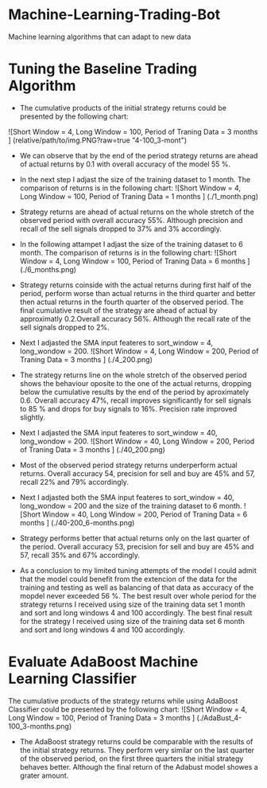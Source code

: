 # Machine-Learning-Trading-Bot
Machine learning algorithms that can adapt to new data

# Tuning the Baseline Trading Algorithm

* The cumulative products of the initial strategy returns could be presented by the following chart:

![Short Window = 4, Long Window = 100, Period of Traning Data = 3 months ] (relative/path/to/img.PNG?raw=true "4-100_3-mont")

* We can observe that by the end of the period  strategy returns are ahead of actual returns by 0.1 with overall accuracy of the model 55 %.


* In the next step I adjast the size of the training dataset to 1 month. The comparison of returns is in the following chart:
 ![Short Window = 4, Long Window = 100, Period of Traning Data = 1 months ] (./1_month.png)

 * Strategy returns are ahead of actual returns on the whole stretch of the observed period with overall accuracy 55%. Although precision and recall of the sell signals dropped to 37% and 3% accordingly.   


* In the following attampet I adjast the size of the training dataset to 6 month. The comparison of returns is in the following chart:
 ![Short Window = 4, Long Window = 100, Period of Traning Data = 6 months ] (./6_months.png)

 * Strategy returns coinside with the  actual returns during first half of the period, perform worse than actual returns in the third quarter and better then actual returns in the fourth quarter of the observed period. The final cumulative result of the strategy are ahead of actual by approximatly 0.2.Overall accuracy 56%. Although the recall rate of the sell signals dropped to 2%.


* Next I adjasted the SMA input feateres to sort_window = 4, long_wondow = 200.
![Short Window = 4, Long Window = 200, Period of Traning Data = 3 months ] (./4_200.png)

* The strategy returns line on the whole stretch of the observed period shows the behaviour oposite to the one of the actual returns, dropping below the cumulative results by the end of the period by aproximately 0.6. Overall accuracy 47%,  recall improves significantly for sell signals to 85 % and drops for buy signals to 16%. Precision rate improved slightly.


* Next I adjasted the SMA input feateres to sort_window = 40, long_wondow = 200.
![Short Window = 40, Long Window = 200, Period of Traning Data = 3 months ] (./40_200.png)

* Most of the observed period strategy returns underperform actual returns. Overall accuracy 54, precision for sell and buy are 45% and 57, recall 22% and 79% accordingly.


* Next I adjasted both the SMA input feateres to sort_window = 40, long_wondow = 200 and the size of the training dataset to 6 month.
![Short Window = 40, Long Window = 200, Period of Traning Data = 6 months ] (./40-200_6-months.png)

* Strategy performs better that actual returns only on the last quarter of the period. Overall accuracy 53, precision for sell and buy are 45% and 57, recall 35% and 67% accordingly.


* As a conclusion to my limited tuning attempts of the model I could admit that the model could benefit from the extencion of the data for the training and testing as well as balancing of that data as  accuracy of the mopdel never exceeded 56 %. The best result over whole period for the strategy returns I received using size of the training data set 1 month and sort and long windows 4 and 100 accordingly. The best final result for the strategy I received using size of the training data set 6 month and sort and long windows 4 and 100 accordingly. 


# Evaluate AdaBoost Machine Learning Classifier

The cumulative products of the strategy returns while using AdaBoost Classifier could be presented by the following chart:
![Short Window = 4, Long Window = 100, Period of Traning Data = 3 months ] (./AdaBust_4-100_3-months.png)

* The AdaBoost strategy returns could be comparable with the results of the initial strategy returns. They perform very similar on the last quarter of the observed period, on the first three quarters the initial strategy behaves better. Although the final return of the Adabust model showes a grater amount. 
